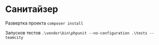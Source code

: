 # Санитайзер

Развертка проекта ```composer install```

Запусков тестов ```.\vendor\bin\phpunit --no-configuration .\tests --teamcity```
